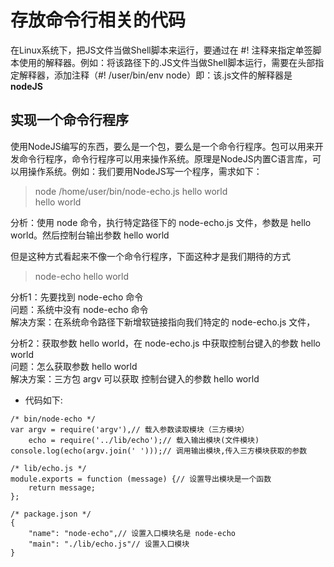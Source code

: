 <!--
 * @Author: your name
 * @Date: 2020-06-22 20:31:12
 * @LastEditTime: 2020-06-23 11:41:28
 * @LastEditors: Please set LastEditors
 * @Description: In User Settings Edit
 * @FilePath: /learnNodeAgain/bin/README.md
--> 
# 存放命令行相关的代码
在Linux系统下，把JS文件当做Shell脚本来运行，要通过在 #! 注释来指定单签脚本使用的解释器。例如：将该路径下的.JS文件当做Shell脚本运行，需要在头部指定解释器，添加注释（#! /user/bin/env node）即：该.js文件的解释器是 **nodeJS**

## 实现一个命令行程序
使用NodeJS编写的东西，要么是一个包，要么是一个命令行程序。包可以用来开发命令行程序，命令行程序可以用来操作系统。原理是NodeJS内置C语言库，可以用操作系统。例如：我们要用NodeJS写一个程序，需求如下：</br>
> node /home/user/bin/node-echo.js hello world</br>
> hello world

分析：使用 node 命令，执行特定路径下的 node-echo.js 文件，参数是 hello world。然后控制台输出参数 hello world

但是这种方式看起来不像一个命令行程序，下面这种才是我们期待的方式
> node-echo hello world

分析1：先要找到 node-echo 命令</br>
问题：系统中没有 node-echo 命令</br>
解决方案：在系统命令路径下新增软链接指向我们特定的 node-echo.js 文件，</br>

分析2：获取参数 hello world，在 node-echo.js 中获取控制台键入的参数 hello world</br>
问题：怎么获取参数 hello world</br>
解决方案：三方包 argv 可以获取 控制台键入的参数 hello world</br>

* 代码如下:
```
/* bin/node-echo */
var argv = require('argv'),// 载入参数读取模块（三方模块）
    echo = require('../lib/echo');// 载入输出模块(文件模块)
console.log(echo(argv.join(' ')));// 调用输出模块,传入三方模块获取的参数

/* lib/echo.js */
module.exports = function (message) {// 设置导出模块是一个函数
    return message;
};

/* package.json */
{
    "name": "node-echo",// 设置入口模块名是 node-echo
    "main": "./lib/echo.js"// 设置入口模块
}
```









